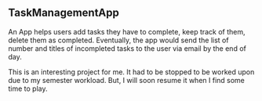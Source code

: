 ## TaskManagementApp

An App helps users add tasks they have to complete, keep track of them, delete them as completed.
Eventually, the app would send the list of number and titles of incompleted tasks to the user via email by the end of day.

This is an interesting project for me. It had to be stopped to be worked upon due to my semester workload. But, I will soon resume it when I find some time to play.

